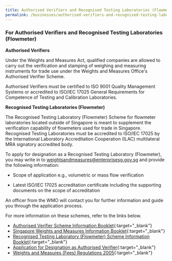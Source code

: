 ```yaml
---
title: Authorised Verifiers and Recognised Testing Laboratories (Flowmeter)
permalink: /businesses/authorised-verifiers-and-recognised-testing-laboratories
---
```

### For Authorised Verifiers and Recognised Testing Laboratories (Flowmeter) 

**Authorised Verifiers**

Under the Weights and Measures Act, qualified companies are allowed to carry out the verification and stamping of weighing and measuring instruments for trade use under the Weights and Measures Office's Authorised Verifier Scheme. 

Authorised Verifiers must be certified to ISO 9001 Quality Management Systems or accredited to ISO/IEC 17025 General Requirements for Competence of Testing and Calibration Laboratories. 

**Recognised Testing Laboratories (Flowmeter)**

The Recognised Testing Laboratory (Flowmeter) Scheme for flowmeter laboratories located outside of Singapore is meant to supplement the verification capability of flowmeters used for trade in Singapore.  Recognised Testing Laboratories must be accredited to ISO/IEC 17025 by the International Laboratory Accreditation Cooperation (ILAC) multilateral MRA signatory accredited body.

To apply for designation as a Recognised Testing Laboratory (Flowmeter), you may write in to <weightsandmeasures@enterprisesg.gov.sg> and provide the following information:

* Scope of application e.g., volumetric or mass flow verification

* Latest ISO/IEC 17025 accreditation certificate including the supporting documents on the scope of accreditation

An officer from the WMO will contact you for further information and guide you through the application process.

For more information on these schemes, refer to the links below.

* [Authorised Verifier Scheme Information Booklet](/files/businesses/av_scheme_info_booklet.pdf){:target="_blank"}
* [Singapore Weights and Measures Information Booklet](/files/businesses/wmo_info_booklet.pdf){:target="_blank"}
* [Recognised Testing Laboratory (Flowmeter) Scheme Information Booklet](/files/businesses/rtl_info_booklet.pdf){:target="_blank"}
* [Application for Designation as Authorised Verifier](/files/businesses/appln_for_designation_as_av.pdf){:target="_blank"}
* [Weights and Measures (Fees) Regulations 2005](https://sso.agc.gov.sg/SL/WMA1975-S847-2005?DocDate=20200430){:target="_blank"}